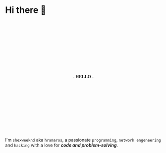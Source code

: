 
# Hi there 👋

<link rel="preconnect" href="https://fonts.googleapis.com">
<link rel="preconnect" href="https://fonts.gstatic.com" crossorigin>
<link href="https://fonts.googleapis.com/css2?family=Edu+AU+VIC+WA+NT+Guides:wght@400..700&display=swap" rel="stylesheet">

<div style="background-image: url('https://github.com/shexweeknd/blob/blob/main/shexweeknd/walp.jpg'); background-size: cover; display: flex; align-items: center; justify-content: center; width: 100%; height: 360px; margin-bottom: 15px">
    <p style="font-family: 'Edu AU VIC WA NT Guides', cursive; font-weight: 700">
        - HELLO -
    </p>
</div>

I'm `shexweeknd` aka `hramaros`, a passionate `programming`, `network engeneering` and `hacking` with a love for ***code and problem-solving***.
